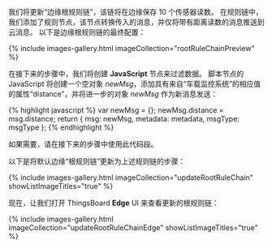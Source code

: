 我们将更新“边缘根规则链”，该链将在边缘保存 10 个传感器读数。
在规则链中，我们添加了规则节点，该节点转换传入的消息，并仅将带有距离读数的消息推送到云消息。
以下是边缘根规则链的最终配置：

{% include images-gallery.html imageCollection="rootRuleChainPreview" %}

在接下来的步骤中，我们将创建 **JavaScript** 节点来过滤数据。
脚本节点的 JavaScript 将创建一个空对象 *newMsg*，添加具有来自“车载监控系统”的相应值的属性“distance”，并将进一步的对象 *newMsg* 作为新消息发送：

{% highlight javascript %}
var newMsg = {};
newMsg.distance = msg.distance;
return { msg: newMsg, metadata: metadata, msgType: msgType }; {% endhighlight %}

如果需要，请在接下来的步骤中使用此代码段。

以下是将默认边缘“根规则链”更新为上述规则链的步骤：

{% include images-gallery.html imageCollection="updateRootRuleChain" showListImageTitles="true" %}

现在，让我们打开 ThingsBoard **Edge** UI 来查看更新的根规则链：

{% include images-gallery.html imageCollection="updateRootRuleChainEdge" showListImageTitles="true" %}